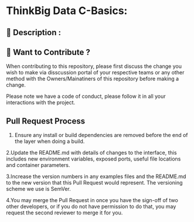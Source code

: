 # ThinkBig Data C-Basics:

## :memo: Description :

## :construction: Want to Contribute ?

When contributing to this repository, please first discuss the change you wish to make via disscussion portal of your respective teams or any other method with the Owners/Mainatiners of this repository before making a change.

Please note we have a code of conduct, please follow it in all your interactions with the project.

## Pull Request Process

  1. Ensure any install or build dependencies are removed before the end of the layer when doing a build.
  
  2.Update the README.md with details of changes to the interface, this includes new environment variables, exposed ports,         useful file locations and container parameters.
  
  3.Increase the version numbers in any examples files and the README.md to the new version that this Pull Request would           represent. The versioning scheme we use is SemVer.
  
  4.You may merge the Pull Request in once you have the sign-off of two other developers, or if you do not have permission to       do that, you may request the second reviewer to merge it for you.
